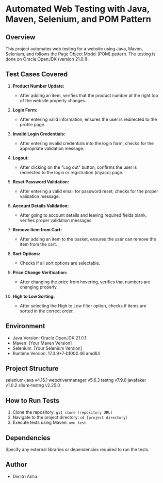 
# Automated Web Testing with Java, Maven, Selenium, and POM Pattern

## Overview

This project automates web testing for a website using Java, Maven, Selenium, and follows the Page Object Model (POM) pattern. The testing is done on Oracle OpenJDK (version 21.0.1).

## Test Cases Covered

1. **Product Number Update:**
   - After adding an item, verifies that the product number at the right top of the website properly changes.

2. **Login Form:**
   - After entering valid information, ensures the user is redirected to the profile page.

3. **Invalid Login Credentials:**
   - After entering invalid credentials into the login form, checks for the appropriate validation message.

4. **Logout:**
   - After clicking on the "Log out" button, confirms the user is redirected to the login or registration (myacc) page.

5. **Reset Password Validation:**
   - After entering a valid email for password reset, checks for the proper validation message.

6. **Account Details Validation:**
   - After going to account details and leaving required fields blank, verifies proper validation messages.

7. **Remove Item from Cart:**
   - After adding an item to the basket, ensures the user can remove the item from the cart.

8. **Sort Options:**
   - Checks if all sort options are selectable.

9. **Price Change Verification:**
   - After changing the price from hovering, verifies that numbers are changing properly.

10. **High to Low Sorting:**
    - After selecting the High to Low filter option, checks if items are sorted in the correct order.

## Environment

- Java Version: Oracle OpenJDK 21.0.1
- Maven: [Your Maven Version]
- Selenium: [Your Selenium Version]
- Runtime Version: 17.0.9+7-b1000.46 amd64

## Project Structure

selenium-java v4.16.1
webdrivermanager v5.6.3
testng v7.9.0
javafaker v1.0.2
allure-testng v2.25.0

## How to Run Tests

1. Clone the repository: `git clone [repository URL]`
2. Navigate to the project directory: `cd [project directory]`
3. Execute tests using Maven: `mvn test`

## Dependencies

Specify any external libraries or dependencies required to run the tests.


## Author

- Dimitri Antia

